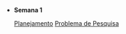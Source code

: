 * **Semana 1**

	[Planejamento](Planejamento/Planejamento.md)
  [Problema de Pesquisa](ProblemaDePesquisa/ProblemaDePesquisa.md)